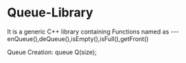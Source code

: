 # Queue-Library
It is a generic C++ library containing Functions named as ---  enQueue(),deQueue(),isEmpty(),isFull(),getFront()

Queue Creation: queue <dataType> Q(size);
